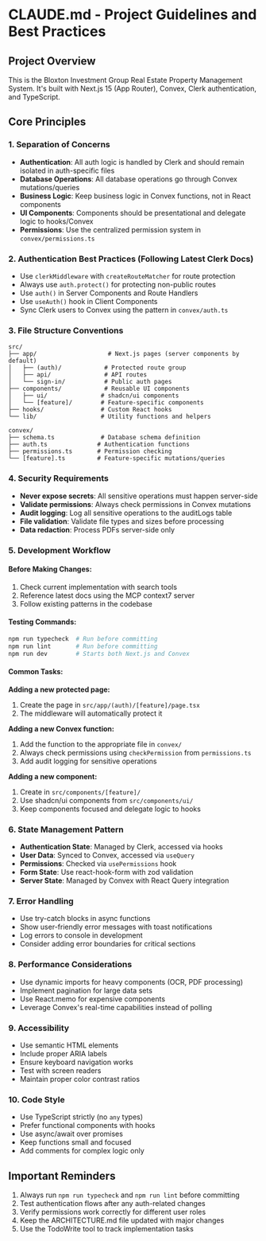 # CLAUDE.md - Project Guidelines and Best Practices

## Project Overview
This is the Bloxton Investment Group Real Estate Property Management System. It's built with Next.js 15 (App Router), Convex, Clerk authentication, and TypeScript.

## Core Principles

### 1. Separation of Concerns
- **Authentication**: All auth logic is handled by Clerk and should remain isolated in auth-specific files
- **Database Operations**: All database operations go through Convex mutations/queries
- **Business Logic**: Keep business logic in Convex functions, not in React components
- **UI Components**: Components should be presentational and delegate logic to hooks/Convex
- **Permissions**: Use the centralized permission system in `convex/permissions.ts`

### 2. Authentication Best Practices (Following Latest Clerk Docs)
- Use `clerkMiddleware` with `createRouteMatcher` for route protection
- Always use `auth.protect()` for protecting non-public routes
- Use `auth()` in Server Components and Route Handlers
- Use `useAuth()` hook in Client Components
- Sync Clerk users to Convex using the pattern in `convex/auth.ts`

### 3. File Structure Conventions
```
src/
├── app/                    # Next.js pages (server components by default)
│   ├── (auth)/            # Protected route group
│   ├── api/               # API routes
│   └── sign-in/           # Public auth pages
├── components/            # Reusable UI components
│   ├── ui/               # shadcn/ui components
│   └── [feature]/        # Feature-specific components
├── hooks/                # Custom React hooks
└── lib/                  # Utility functions and helpers

convex/
├── schema.ts             # Database schema definition
├── auth.ts              # Authentication functions
├── permissions.ts       # Permission checking
└── [feature].ts         # Feature-specific mutations/queries
```

### 4. Security Requirements
- **Never expose secrets**: All sensitive operations must happen server-side
- **Validate permissions**: Always check permissions in Convex mutations
- **Audit logging**: Log all sensitive operations to the auditLogs table
- **File validation**: Validate file types and sizes before processing
- **Data redaction**: Process PDFs server-side only

### 5. Development Workflow

#### Before Making Changes:
1. Check current implementation with search tools
2. Reference latest docs using the MCP context7 server
3. Follow existing patterns in the codebase

#### Testing Commands:
```bash
npm run typecheck  # Run before committing
npm run lint       # Run before committing
npm run dev        # Starts both Next.js and Convex
```

#### Common Tasks:

**Adding a new protected page:**
1. Create the page in `src/app/(auth)/[feature]/page.tsx`
2. The middleware will automatically protect it

**Adding a new Convex function:**
1. Add the function to the appropriate file in `convex/`
2. Always check permissions using `checkPermission` from `permissions.ts`
3. Add audit logging for sensitive operations

**Adding a new component:**
1. Create in `src/components/[feature]/`
2. Use shadcn/ui components from `src/components/ui/`
3. Keep components focused and delegate logic to hooks

### 6. State Management Pattern
- **Authentication State**: Managed by Clerk, accessed via hooks
- **User Data**: Synced to Convex, accessed via `useQuery`
- **Permissions**: Checked via `usePermissions` hook
- **Form State**: Use react-hook-form with zod validation
- **Server State**: Managed by Convex with React Query integration

### 7. Error Handling
- Use try-catch blocks in async functions
- Show user-friendly error messages with toast notifications
- Log errors to console in development
- Consider adding error boundaries for critical sections

### 8. Performance Considerations
- Use dynamic imports for heavy components (OCR, PDF processing)
- Implement pagination for large data sets
- Use React.memo for expensive components
- Leverage Convex's real-time capabilities instead of polling

### 9. Accessibility
- Use semantic HTML elements
- Include proper ARIA labels
- Ensure keyboard navigation works
- Test with screen readers
- Maintain proper color contrast ratios

### 10. Code Style
- Use TypeScript strictly (no `any` types)
- Prefer functional components with hooks
- Use async/await over promises
- Keep functions small and focused
- Add comments for complex logic only

## Important Reminders
1. Always run `npm run typecheck` and `npm run lint` before committing
2. Test authentication flows after any auth-related changes
3. Verify permissions work correctly for different user roles
4. Keep the ARCHITECTURE.md file updated with major changes
5. Use the TodoWrite tool to track implementation tasks